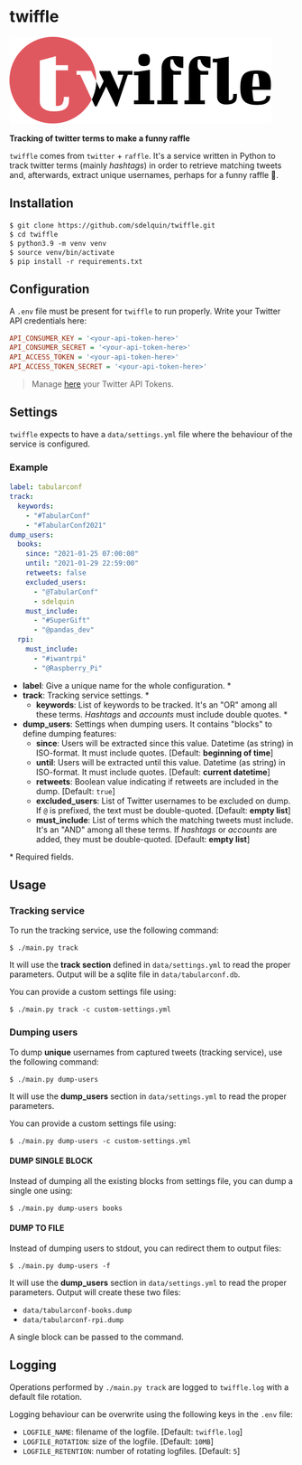 # twiffle

![Twiffle Logo](twiffle-logo.svg)

**Tracking of twitter terms to make a funny raffle**

`twiffle` comes from `twitter` + `raffle`. It's a service written in Python to track twitter terms (mainly _hashtags_) in order to retrieve matching tweets and, afterwards, extract unique usernames, perhaps for a funny raffle 🎉.

## Installation

```console
$ git clone https://github.com/sdelquin/twiffle.git
$ cd twiffle
$ python3.9 -m venv venv
$ source venv/bin/activate
$ pip install -r requirements.txt
```

## Configuration

A `.env` file must be present for `twiffle` to run properly. Write your Twitter API credentials here:

```ini
API_CONSUMER_KEY = '<your-api-token-here>'
API_CONSUMER_SECRET = '<your-api-token-here>'
API_ACCESS_TOKEN = '<your-api-token-here>'
API_ACCESS_TOKEN_SECRET = '<your-api-token-here>'
```

> Manage [here](https://developer.twitter.com/en/portal/dashboard) your Twitter API Tokens.

## Settings

`twiffle` expects to have a `data/settings.yml` file where the behaviour of the service is configured.

### Example

```yml
label: tabularconf
track:
  keywords:
    - "#TabularConf"
    - "#TabularConf2021"
dump_users:
  books:
    since: "2021-01-25 07:00:00"
    until: "2021-01-29 22:59:00"
    retweets: false
    excluded_users:
      - "@TabularConf"
      - sdelquin
    must_include:
      - "#SuperGift"
      - "@pandas_dev"
  rpi:
    must_include:
      - "#iwantrpi"
      - "@Raspberry_Pi"
```

- **label**: Give a unique name for the whole configuration. \*
- **track**: Tracking service settings. \*
  - **keywords**: List of keywords to be tracked. It's an "OR" among all these terms. _Hashtags_ and _accounts_ must include double quotes. \*
- **dump_users**: Settings when dumping users. It contains "blocks" to define dumping features:
  - **since**: Users will be extracted since this value. Datetime (as string) in ISO-format. It must include quotes. [Default: **beginning of time**]
  - **until**: Users will be extracted until this value. Datetime (as string) in ISO-format. It must include quotes. [Default: **current datetime**]
  - **retweets**: Boolean value indicating if retweets are included in the dump. [Default: `true`]
  - **excluded_users**: List of Twitter usernames to be excluded on dump. If `@` is prefixed, the text must be double-quoted. [Default: **empty list**]
  - **must_include**: List of terms which the matching tweets must include. It's an "AND" among all these terms. If _hashtags_ or _accounts_ are added, they must be double-quoted. [Default: **empty list**]

\* Required fields.

## Usage

### Tracking service

To run the tracking service, use the following command:

```console
$ ./main.py track
```

It will use the **track section** defined in `data/settings.yml` to read the proper parameters. Output will be a sqlite file in `data/tabularconf.db`.

You can provide a custom settings file using:

```console
$ ./main.py track -c custom-settings.yml
```

### Dumping users

To dump **unique** usernames from captured tweets (tracking service), use the following command:

```console
$ ./main.py dump-users
```

It will use the **dump_users** section in `data/settings.yml` to read the proper parameters.

You can provide a custom settings file using:

```console
$ ./main.py dump-users -c custom-settings.yml
```

#### DUMP SINGLE BLOCK

Instead of dumping all the existing blocks from settings file, you can dump a single one using:

```console
$ ./main.py dump-users books
```

#### DUMP TO FILE

Instead of dumping users to stdout, you can redirect them to output files:

```console
$ ./main.py dump-users -f
```

It will use the **dump_users** section in `data/settings.yml` to read the proper parameters. Output will create these two files:

- `data/tabularconf-books.dump`
- `data/tabularconf-rpi.dump`

A single block can be passed to the command.

## Logging

Operations performed by `./main.py track` are logged to `twiffle.log` with a default file rotation.

Logging behaviour can be overwrite using the following keys in the `.env` file:

- `LOGFILE_NAME`: filename of the logfile. [Default: `twiffle.log`]
- `LOGFILE_ROTATION`: size of the logfile. [Default: `10MB`]
- `LOGFILE_RETENTION`: number of rotating logfiles. [Default: `5`]
